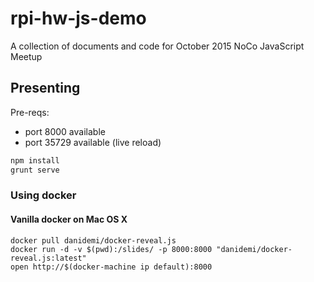 # rpi-hw-js-demo
A collection of documents and code for October 2015 NoCo JavaScript Meetup


## Presenting

Pre-reqs:
 - port 8000 available
 - port 35729 available (live reload)


```bash
npm install
grunt serve
```

### Using docker


#### Vanilla docker on Mac OS X

```
docker pull danidemi/docker-reveal.js
docker run -d -v $(pwd):/slides/ -p 8000:8000 "danidemi/docker-reveal.js:latest"
open http://$(docker-machine ip default):8000
```
